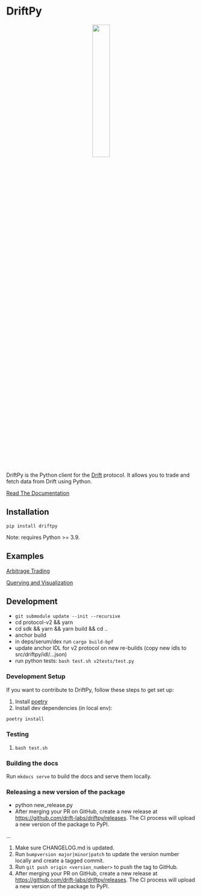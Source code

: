 # DriftPy

<div align="center">
    <img src="https://camo.githubusercontent.com/d41b63c668d34e0ac5baba28a6fcff818da7b168752e511a605096dd9ba94039/68747470733a2f2f75706c6f6164732d73736c2e776562666c6f772e636f6d2f3631313538303033356164353962323034333765623032342f3631366639376134326635363337633435313764303139335f4c6f676f2532302831292532302831292e706e67" width="30%" height="30%">
</div>

DriftPy is the Python client for the [Drift](https://www.drift.trade/) protocol. It allows you to trade and fetch data from Drift using Python.

[Read The Documentation](https://drift-labs.github.io/driftpy/)

## Installation

```
pip install driftpy
```

Note: requires Python >= 3.9.

## Examples

[Arbitrage Trading](https://github.com/0xbigz/driftpy-arb)

[Querying and Visualization](https://gist.github.com/mcclurejt/b244d4ca8b0000ce5078ef8f60e937d9)

## Development

- `git submodule update --init --recursive`
- cd protocol-v2 && yarn 
- cd sdk && yarn && yarn build && cd .. 
- anchor build 
- in deps/serum/dex run `cargo build-bpf`
- update anchor IDL for v2 protocol on new re-builds (copy new idls to src/driftpy/idl/...json)
- run python tests: `bash test.sh v2tests/test.py`

### Development Setup

If you want to contribute to DriftPy, follow these steps to get set up:

1. Install [poetry](https://python-poetry.org/docs/#installation)
2. Install dev dependencies (in local env):
```sh
poetry install
```

### Testing

1. `bash test.sh`

### Building the docs

Run `mkdocs serve` to build the docs and serve them locally.

### Releasing a new version of the package

- python new_release.py
- After merging your PR on GitHub, create a new release at https://github.com/drift-labs/driftpy/releases.
   The CI process will upload a new version of the package to PyPI.

... 

1. Make sure CHANGELOG.md is updated.
2. Run `bumpversion major|minor|patch` to update the version number locally and create a tagged commit.
3. Run `git push origin <version_number>` to push the tag to GitHub.
4. After merging your PR on GitHub, create a new release at https://github.com/drift-labs/driftpy/releases.
   The CI process will upload a new version of the package to PyPI.
